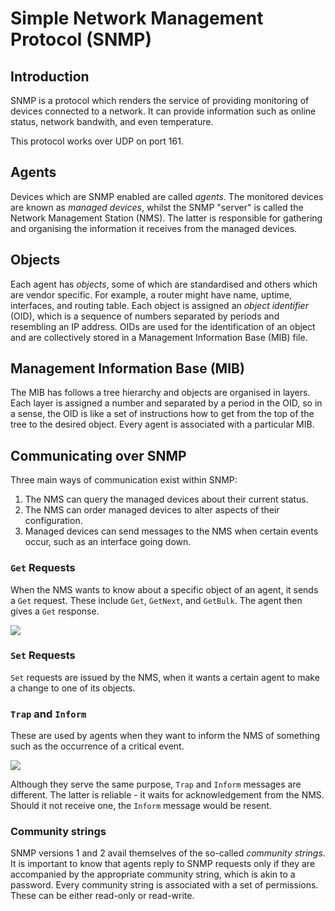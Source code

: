 # Simple Network Management Protocol (SNMP)

## Introduction

SNMP is a protocol which renders the service of providing monitoring of devices connected to a network. It can provide information such as online status, network bandwith, and even temperature.

This protocol works over UDP on port 161.

## Agents

Devices which are SNMP enabled are called _agents_. The monitored devices are known as _managed devices_, whilst the SNMP "server" is called the Network Management Station (NMS). The latter is responsible for gathering and organising the information it receives from the managed devices.

## Objects

Each agent has _objects_, some of which are standardised and others which are vendor specific. For example, a router might have name, uptime, interfaces, and routing table. Each object is assigned an _object identifier_ (OID), which is a sequence of numbers separated by periods and resembling an IP address. OIDs are used for the identification of an object and are collectively stored in a Management Information Base (MIB) file.

## Management Information Base (MIB)

The MIB has follows a tree hierarchy and objects are organised in layers. Each layer is assigned a number and separated by a period in the OID, so in a sense, the OID is like a set of instructions how to get from the top of the tree to the desired object. Every agent is associated with a particular MIB.

## Communicating over SNMP

Three main ways of communication exist within SNMP:

1. The NMS can query the managed devices about their current status.
2. The NMS can order managed devices to alter aspects of their configuration.
3. Managed devices can send messages to the NMS when certain events occur, such as an interface going down.

### `Get` Requests

When the NMS wants to know about a specific object of an agent, it sends a `Get` request. These include `Get`, `GetNext`, and `GetBulk`. The agent then gives a `Get` response.

![](../../Networking/Protocols/Resources/Images/SNMP/Get\_request.png)

### `Set` Requests

`Set` requests are issued by the NMS, when it wants a certain agent to make a change to one of its objects.

### `Trap` and `Inform`

These are used by agents when they want to inform the NMS of something such as the occurrence of a critical event.

![](../../Networking/Protocols/Resources/Images/SNMP/trap\_inform.png)

Although they serve the same purpose, `Trap` and `Inform` messages are different. The latter is reliable - it waits for acknowledgement from the NMS. Should it not receive one, the `Inform` message would be resent.

### Community strings

SNMP versions 1 and 2 avail themselves of the so-called _community strings_. It is important to know that agents reply to SNMP requests only if they are accompanied by the appropriate community string, which is akin to a password. Every community string is associated with a set of permissions. These can be either read-only or read-write.
